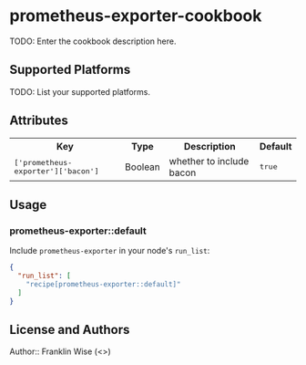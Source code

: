 # prometheus-exporter-cookbook

TODO: Enter the cookbook description here.

## Supported Platforms

TODO: List your supported platforms.

## Attributes

<table>
  <tr>
    <th>Key</th>
    <th>Type</th>
    <th>Description</th>
    <th>Default</th>
  </tr>
  <tr>
    <td><tt>['prometheus-exporter']['bacon']</tt></td>
    <td>Boolean</td>
    <td>whether to include bacon</td>
    <td><tt>true</tt></td>
  </tr>
</table>

## Usage

### prometheus-exporter::default

Include `prometheus-exporter` in your node's `run_list`:

```json
{
  "run_list": [
    "recipe[prometheus-exporter::default]"
  ]
}
```

## License and Authors

Author:: Franklin Wise (<>)
